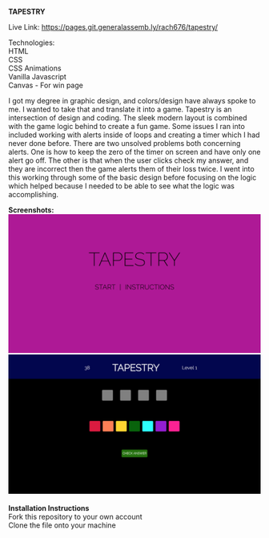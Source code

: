<b>TAPESTRY</b>

Live Link:  https://pages.git.generalassemb.ly/rach676/tapestry/

Technologies:<br>
HTML<br>
CSS<br>
CSS Animations<br>
Vanilla Javascript<br>
Canvas - For win page

I got my degree in graphic design, and colors/design have always spoke to me. I wanted to take that and translate it into a game. Tapestry is an intersection of design and coding. The sleek modern layout is combined with the game logic behind to create a fun game. Some issues I ran into included working with alerts inside of loops and creating a timer which I had never done before. There are two unsolved problems both concerning alerts. One is how to keep the zero of the timer on screen and have only one alert go off. The other is that when the user clicks check my answer, and they are incorrect then the game alerts them of their loss twice. I went into this working through some of the basic design before focusing on the logic which helped because I needed to be able to see what the logic was accomplishing. 

<b>Screenshots:</b>
<br>
<img src = 'Screenshots/Screen Shot 2018-05-13 at 4.10.15 PM.png'>
<br>
<img src = 'Screenshots/Screen Shot 2018-05-13 at 4.11.57 PM.png'>
<br>
<br>
<b>Installation Instructions</b>
<br>
Fork this repository to your own account
<br>
Clone the file onto your machine
